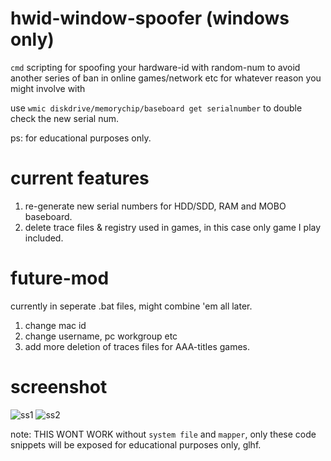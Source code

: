 # hwid-window-spoofer (windows only)

`cmd` scripting for spoofing your hardware-id with random-num to avoid another series of ban in online games/network etc for whatever reason you might involve with

use `wmic diskdrive/memorychip/baseboard get serialnumber` to double check the new serial num.

ps: for educational purposes only.

# current features 
1) re-generate new serial numbers for HDD/SDD, RAM and MOBO baseboard.
2) delete trace files & registry used in games, in this case only game I play included.

# future-mod
currently in seperate .bat files, might combine 'em all later.
1) change mac id
2) change username, pc workgroup etc
3) add more deletion of traces files for AAA-titles games.

# screenshot
![ss1](https://user-images.githubusercontent.com/51852197/110731470-5421c200-825d-11eb-8076-0b2b6e4294ce.PNG)
![ss2](https://user-images.githubusercontent.com/51852197/110731482-571cb280-825d-11eb-9c4d-50915be3455a.PNG)

note: THIS WONT WORK without `system file` and `mapper`, only these code snippets will be exposed for educational purposes only, glhf.
